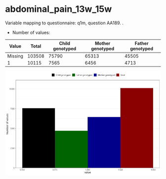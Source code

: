 # abdominal_pain_13w_15w
Variable mapping to questionnaire: q1m, question AA189.
.
- Number of values:

| Value | Total | Child genotyped | Mother genotyped | Father genotyped |
| ----- | ----- | --------------- | ---------------- | ---------------- |
| Missing | 103508 | 75790 | 65313 | 45505 |
| 1 | 10115 | 7565 | 6456 |4713 |



![](abdominal_pain_13w_15w_n.png)




